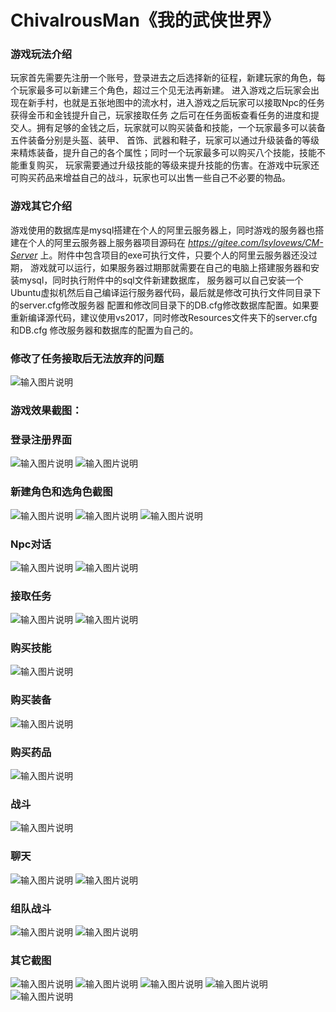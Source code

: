 # ChivalrousMan《我的武侠世界》
### 游戏玩法介绍
玩家首先需要先注册一个账号，登录进去之后选择新的征程，新建玩家的角色，每个玩家最多可以新建三个角色，超过三个见无法再新建。
进入游戏之后玩家会出现在新手村，也就是五张地图中的流水村，进入游戏之后玩家可以接取Npc的任务获得金币和金钱提升自己，玩家接取任务
之后可在任务面板查看任务的进度和提交人。拥有足够的金钱之后，玩家就可以购买装备和技能，一个玩家最多可以装备五件装备分别是头盔、装甲、
首饰、武器和鞋子，玩家可以通过升级装备的等级来精炼装备，提升自己的各个属性；同时一个玩家最多可以购买八个技能，技能不能重复购买，
玩家需要通过升级技能的等级来提升技能的伤害。在游戏中玩家还可购买药品来增益自己的战斗，玩家也可以出售一些自己不必要的物品。
### 游戏其它介绍
游戏使用的数据库是mysql搭建在个人的阿里云服务器上，同时游戏的服务器也搭建在个人的阿里云服务器上服务器项目源码在 _https://gitee.com/lsylovews/CM-Server_ 上。附件中包含项目的exe可执行文件，只要个人的阿里云服务器还没过期，
游戏就可以运行，如果服务器过期那就需要在自己的电脑上搭建服务器和安装mysql，同时执行附件中的sql文件新建数据库，
服务器可以自己安装一个Ubuntu虚拟机然后自己编译运行服务器代码，最后就是修改可执行文件同目录下的server.cfg修改服务器
配置和修改同目录下的DB.cfg修改数据库配置。如果要重新编译源代码，建议使用vs2017，同时修改Resources文件夹下的server.cfg和DB.cfg
修改服务器和数据库的配置为自己的。

### 修改了任务接取后无法放弃的问题
![输入图片说明](https://gitee.com/uploads/images/2018/0317/155912_5e66fa45_1296205.gif "捕获.GIF")

###  **游戏效果截图：** 
### 登录注册界面

![输入图片说明](https://gitee.com/uploads/images/2018/0316/142508_6b76ea77_1296205.png "1.PNG")
![输入图片说明](https://gitee.com/uploads/images/2018/0316/142517_c26cccea_1296205.png "2.PNG")
### 新建角色和选角色截图

![输入图片说明](https://gitee.com/uploads/images/2018/0316/142616_8f68da7b_1296205.png "6.PNG")
![输入图片说明](https://gitee.com/uploads/images/2018/0316/142604_639c666e_1296205.png "5.PNG")
![输入图片说明](https://gitee.com/uploads/images/2018/0316/142556_6a801839_1296205.png "4.PNG")
### Npc对话

![输入图片说明](https://gitee.com/uploads/images/2018/0316/142639_c8467793_1296205.png "8.PNG")
![输入图片说明](https://gitee.com/uploads/images/2018/0316/142839_27abf543_1296205.png "16.PNG")
### 接取任务

![输入图片说明](https://gitee.com/uploads/images/2018/0316/142706_eaf91117_1296205.png "9.PNG")
![输入图片说明](https://gitee.com/uploads/images/2018/0316/142712_e6cef6f4_1296205.png "10.PNG")
### 购买技能

![输入图片说明](https://gitee.com/uploads/images/2018/0316/142735_54deca2b_1296205.png "12.PNG")
### 购买装备

![输入图片说明](https://gitee.com/uploads/images/2018/0316/142757_498dfffb_1296205.png "13.PNG")
### 购买药品

![输入图片说明](https://gitee.com/uploads/images/2018/0316/142814_d998a4c7_1296205.png "15.PNG")
### 战斗

![输入图片说明](https://gitee.com/uploads/images/2018/0316/142932_b9efb7fc_1296205.png "21.PNG")
### 聊天

![输入图片说明](https://gitee.com/uploads/images/2018/0316/143000_1f735a4a_1296205.png "37.PNG")
![输入图片说明](https://gitee.com/uploads/images/2018/0316/143041_8eaf890e_1296205.png "36.PNG")
### 组队战斗
![输入图片说明](https://gitee.com/uploads/images/2018/0316/143616_3415f7ad_1296205.png "41.PNG")
![输入图片说明](https://gitee.com/uploads/images/2018/0316/143633_35fb0eae_1296205.png "42.PNG")
### 其它截图
![输入图片说明](https://gitee.com/uploads/images/2018/0316/143746_d381973b_1296205.png "28.PNG")
![输入图片说明](https://gitee.com/uploads/images/2018/0316/143756_16ca31ca_1296205.png "26.PNG")
![输入图片说明](https://gitee.com/uploads/images/2018/0316/143808_8afdc985_1296205.png "27.PNG")
![输入图片说明](https://gitee.com/uploads/images/2018/0316/143925_81c8ec29_1296205.png "35.PNG")
![输入图片说明](https://gitee.com/uploads/images/2018/0316/143934_803a2095_1296205.png "39.PNG")


